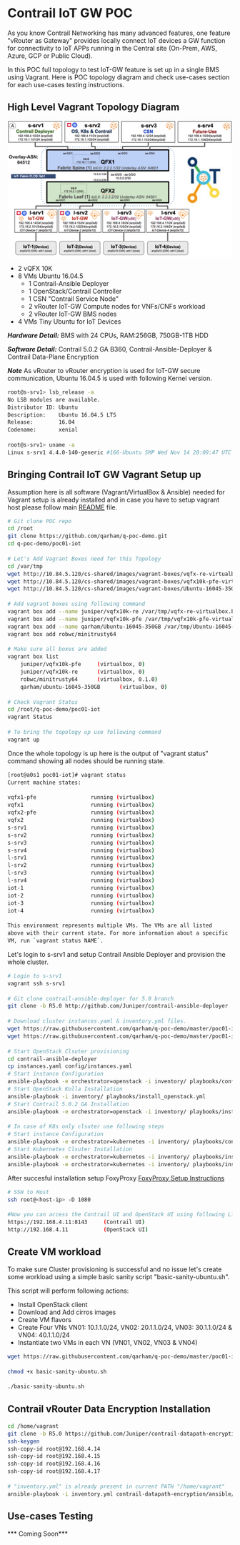 # Contrail IoT GW POC

As you know Contrail Networking has many advanced features, one feature "vRouter as Gateway" provides locally connect IoT devices a GW function for connectivity to IoT APPs running in the Central site (On-Prem, AWS, Azure, GCP or Public Cloud).

In this POC full topology to test IoT-GW feature is set up in a single BMS using Vagrant. Here is POC topology diagram and check use-cases section for each use-cases testing instructions.

## High Level Vagrant Topology Diagram

![IoT-GW](images/poc-iot-gw-topology.png)

* 2 vQFX 10K
* 8 VMs Ubuntu 16.04.5
  * 1 Contrail-Ansible Deployer
  * 1 OpenStack/Contrail Controller
  * 1 CSN "Contrail Service Node"
  * 2 vRouter IoT-GW Compute nodes for VNFs/CNFs workload 
  * 2 vRouter IoT-GW BMS nodes
* 4 VMs Tiny Ubuntu for IoT Devices

***Hardware Detail:*** BMS with 24 CPUs, RAM:256GB, 750GB-1TB HDD

***Software Detail:*** Contrail 5.0.2 GA B360, Contrail-Ansible-Deployer & Contrail Data-Plane Encryption

***Note*** As vRouter to vRouter encryption is used for IoT-GW secure communication, Ubuntu 16.04.5 is used with following Kernel version.

```bash
root@s-srv1> lsb_release -a
No LSB modules are available.
Distributor ID: Ubuntu
Description:    Ubuntu 16.04.5 LTS
Release:        16.04
Codename:       xenial

root@s-srv1> uname -a
Linux s-srv1 4.4.0-140-generic #166-Ubuntu SMP Wed Nov 14 20:09:47 UTC 2018 x86_64 x86_64 x86_64 GNU/Linux

 ```

## Bringing Contrail IoT GW Vagrant Setup up

Assumption here is all software (Vagrant/VirtualBox & Ansible) needed for Vagrant setup is already installed and in case you have to setup vagrant host please follow main [README](https://qarham.github.io/cfm-vagrant) file.


```bash
# Git clone POC repo
cd /root
git clone https://github.com/qarham/q-poc-demo.git
cd q-poc-demo/poc01-iot

# Let's Add Vagrant Boxes need for this Topology
cd /var/tmp
wget http://10.84.5.120/cs-shared/images/vagrant-boxes/vqfx-re-virtualbox.box
wget http://10.84.5.120/cs-shared/images/vagrant-boxes/vqfx10k-pfe-virtualbox.box 
wget http://10.84.5.120/cs-shared/images/vagrant-boxes/Ubuntu-16045-350GB.box

# Add vagrant boxes using following command
vagrant box add --name juniper/vqfx10k-re /var/tmp/vqfx-re-virtualbox.box
vagrant box add --name juniper/vqfx10k-pfe /var/tmp/vqfx10k-pfe-virtualbox.box
vagrant box add --name qarham/Ubuntu-16045-350GB /var/tmp/Ubuntu-16045-350GB.box
vagrant box add robwc/minitrusty64

# Make sure all boxes are added
vagrant box list
    juniper/vqfx10k-pfe     (virtualbox, 0)
    juniper/vqfx10k-re      (virtualbox, 0)
    robwc/minitrusty64      (virtualbox, 0.1.0)
    qarham/ubuntu-16045-350GB      (virtualbox, 0)

# Check Vagrant Status
cd /root/q-poc-demo/poc01-iot
vagrant Status

# To bring the topology up use following command
vagrant up
 ```

Once the whole topology is up here is the output of "vagrant status" command showing all nodes should be running state.

```bash
[root@a0s1 poc01-iot]# vagrant status
Current machine states:

vqfx1-pfe                 running (virtualbox)
vqfx1                     running (virtualbox)
vqfx2-pfe                 running (virtualbox)
vqfx2                     running (virtualbox)
s-srv1                    running (virtualbox)
s-srv2                    running (virtualbox)
s-srv3                    running (virtualbox)
s-srv4                    running (virtualbox)
l-srv1                    running (virtualbox)
l-srv2                    running (virtualbox)
l-srv3                    running (virtualbox)
l-srv4                    running (virtualbox)
iot-1                     running (virtualbox)
iot-2                     running (virtualbox)
iot-3                     running (virtualbox)
iot-4                     running (virtualbox)

This environment represents multiple VMs. The VMs are all listed
above with their current state. For more information about a specific
VM, run `vagrant status NAME`.
 ```

Let's login to s-srv1 and setup Contrail Ansible Deployer and provision the whole cluster.

```bash
# Login to s-srv1
vagrant ssh s-srv1

# Git clone contrail-ansible-deployer for 5.0 branch
git clone -b R5.0 http://github.com/Juniper/contrail-ansible-deployer

# Download cluster instances.yaml & inventory.yml files.
wget https://raw.githubusercontent.com/qarham/q-poc-demo/master/poc01-iot/scripts/instances.yaml
wget https://raw.githubusercontent.com/qarham/q-poc-demo/master/poc01-iot/scripts/inventory.yml

# Start OpenStack Clsuter provisioning 
cd contrail-ansible-deployer
cp instances.yaml config/instances.yaml
# Start instance Configuration
ansible-playbook -e orchestrator=openstack -i inventory/ playbooks/configure_instances.yml
# Start OpenStack Kolla Installation
ansible-playbook -i inventory/ playbooks/install_openstack.yml
# Start Contrail 5.0.2 GA Installation
ansible-playbook -e orchestrator=openstack -i inventory/ playbooks/install_contrail.yml

# In case of K8s only clsuter use following steps
# Start instance Configuration
ansible-playbook -e orchestrator=kubernetes -i inventory/ playbooks/configure_instances.yml
# Start Kubernetes Clsuter Installation
ansible-playbook -e orchestrator=kubernetes -i inventory/ playbooks/install_k8s.yml
ansible-playbook -e orchestrator=kubernetes -i inventory/ playbooks/install_contrail.yml
 ```

After succesful installation setup FoxyProxy [FoxyProxy Setup Instructions](https://qarham.github.io/cfm-vagrant/docs/FoxyProxy-Chrome-Setup.html) 

```bash
# SSH to Host 
ssh root@<host-ip> -D 1080

#Now you can access the Contrail UI and OpenStack UI using following Links
https://192.168.4.11:8143     (Contrail UI)
http://192.168.4.11           (OpenStack UI)
 ```

## Create VM workload

To make sure Cluster provisioning is successful and no issue let's create some workload using a simple basic sanity script "basic-sanity-ubuntu.sh".

This script will perform following actions:
* Install OpenStack client 
* Download and Add cirros images 
* Create VM flavors
* Create Four VNs VN01: 10.1.1.0/24, VN02: 20.1.1.0/24, VN03: 30.1.1.0/24 & VN04: 40.1.1.0/24
* Instantiate two VMs in each VN (VN01, VN02, VN03 & VN04)

```bash
wget https://raw.githubusercontent.com/qarham/q-poc-demo/master/poc01-iot/scripts/basic-sanity-ubuntu.sh

chmod +x basic-sanity-ubuntu.sh

./basic-sanity-ubuntu.sh
 ```

## Contrail vRouter Data Encryption Installation

```bash
cd /home/vagrant
git clone -b R5.0 https://github.com/Juniper/contrail-datapath-encryption.git
ssh-keygen
ssh-copy-id root@192.168.4.14
ssh-copy-id root@192.168.4.15
ssh-copy-id root@192.168.4.16
ssh-copy-id root@192.168.4.17

# "inventory.yml" is already present in current PATH "/home/vagrant"
ansible-playbook -i inventory.yml contrail-datapath-encryption/ansible/playbooks/deploy_and_run_all.yml
 ```


## Use-cases Testing

*** Coming Soon***
